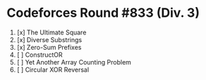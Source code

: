 # Codeforces Round #833 (Div. 3)

1. [x] The Ultimate Square
2. [x] Diverse Substrings
3. [x] Zero-Sum Prefixes
4. [ ] ConstructOR
5. [ ] Yet Another Array Counting Problem
6. [ ] Circular XOR Reversal
